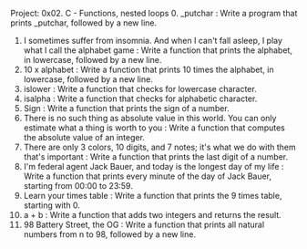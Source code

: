 Project: 0x02. C - Functions, nested loops
0. _putchar : Write a program that prints _putchar, followed by a new line.
1. I sometimes suffer from insomnia. And when I can't fall asleep, I play what I call the alphabet game : 
Write a function that prints the alphabet, in lowercase, followed by a new line.
2. 10 x alphabet : Write a function that prints 10 times the alphabet, in lowercase, followed by a new line.
3. islower : Write a function that checks for lowercase character.
4. isalpha : Write a function that checks for alphabetic character.
5. Sign : Write a function that prints the sign of a number.
6. There is no such thing as absolute value in this world. You can only estimate what a thing is worth to you : 
Write a function that computes the absolute value of an integer.
7. There are only 3 colors, 10 digits, and 7 notes; it's what we do with them that's important :
Write a function that prints the last digit of a number.
8. I'm federal agent Jack Bauer, and today is the longest day of my life :
Write a function that prints every minute of the day of Jack Bauer, starting from 00:00 to 23:59.
9. Learn your times table : Write a function that prints the 9 times table, starting with 0.
10. a + b : Write a function that adds two integers and returns the result.
11. 98 Battery Street, the OG : Write a function that prints all natural numbers from n to 98, followed by a new line.

